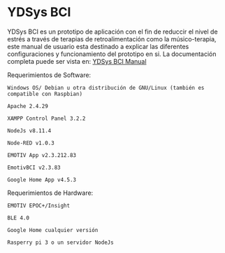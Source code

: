 # YDSys BCI
YDSys BCI es un prototipo de aplicación con el fin de reduccir el nivel de estrés a través de terapias de retroalimentación como la músico-terapia, este manual de usuario esta destinado a explicar las diferentes configuraciones y funcionamiento del prototipo en si.
La documentación completa puede ser vista en: [YDSys BCI Manual](https://ydsys.gitbook.io/ydsys/)

Requerimientos de Software:

    Windows OS/ Debian u otra distribución de GNU/Linux (también es compatible con Raspbian)

    Apache 2.4.29 

    XAMPP Control Panel 3.2.2 

    NodeJs v8.11.4

    Node-RED v1.0.3 

    EMOTIV App v2.3.212.83

    EmotivBCI v2.3.83 

    Google Home App v4.5.3

Requerimientos de Hardware:

    EMOTIV EPOC+/Insight

    BLE 4.0

    Google Home cualquier versión

    Rasperry pi 3 o un servidor NodeJs
